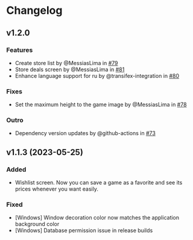 # Changelog
## v1.2.0
### Features
* Create store list by @MessiasLima in [#79](https://github.com/AppOutlet/GameOutlet/pull/79)
* Store deals screen by @MessiasLima in [#81](https://github.com/AppOutlet/GameOutlet/pull/81)
* Enhance language support for ru by @transifex-integration in [#80](https://github.com/AppOutlet/GameOutlet/pull/80)

### Fixes
* Set the maximum height to the game image by @MessiasLima in [#78](https://github.com/AppOutlet/GameOutlet/pull/78)

### Outro
* Dependency version updates by @github-actions in [#73](https://github.com/AppOutlet/GameOutlet/pull/73)

## v1.1.3 (2023-05-25)
### Added
- Wishlist screen. Now you can save a game as a favorite and see its prices whenever you want easily.
### Fixed
- [Windows] Window decoration color now matches the application background color
- [Windows] Database permission issue in release builds
